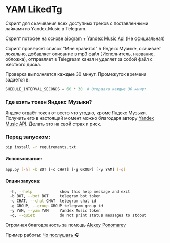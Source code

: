 # YAM LikedTg

Скрипт для скачивания всех доступных треков с поставленными лайками из Yandex.Music в Telegram.

Скрипт потроен на основе [aiogram](https://github.com/aiogram/aiogram "aiogram") + [Yandex Music Api](https://github.com/MarshalX/yandex-music-api "Yandex Music Api") (Не официальная)

Скрипт проверяет список "Мне нравится" в Яндекс Музыке, скачивает локально, добавляет описание в mp3 файл (Исполнитель, название, обложка), отправляет в Telegream канал и удаляет за собой файл с жёсткого диска.

Проверка выполняется каждые 30 минут. Промежуток времени задаётся в:
```python
SHEDULE_INTERVAL_SECONDS = 60 * 30  # Отправка каждые 30 минут
```
### Где взять токен Яндекс Музыки?
Яндекс отдаёт токен от всего что угодно, кроме Яндекс Музыки. Получить его в настоящий момент можно благодаря автору [Yandex Music API](https://github.com/MarshalX/yandex-music-api "Yandex Music API"). 
Делать это на свой страх и риск.


### Перед запуском:
```bash
pip install -r requirements.txt
```

#### Использование: 
```bash
app.py [-h] -b BOT [-c CHAT] [-g GROUP] [-y YAM] [-q]
```


#### Опции запуска:

```bash
  -h, --help            show this help message and exit
  -b BOT, --bot BOT     telegram bot token
  -c CHAT, --chat CHAT  telegram chat id
  -g GROUP, --group GROUP telegram group id
  -y YAM, --yam YAM     Yandex Music token
  -q, --quiet           do not print status messages to stdout
```
Огромная благодраность за помощь [Alexey Ponomarev](https://github.com/real-mielofon "Alexey Ponomarev")

Пример работы: [Чо послушать 🎧](https://t.me/music4o "Чо послушать 🎧")